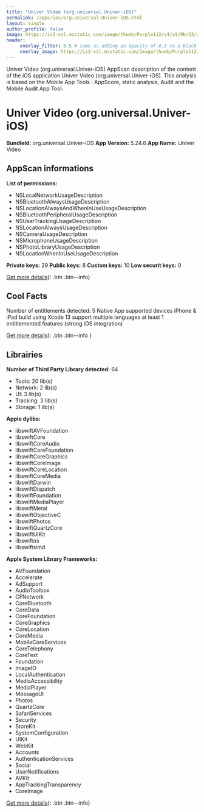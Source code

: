 ```yaml
---
title: "Univer Video (org.universal.Univer-iOS)"
permalink: /apps/ios/org.universal.Univer-iOS.html
layout: single
author_profile: false
image: https://is2-ssl.mzstatic.com/image/thumb/Purple112/v4/a1/9b/23/a19b230a-715a-5ac4-a20f-95f9a91d4f4a/AppIcon-REG-0-0-1x_U007emarketing-0-0-0-7-0-0-sRGB-0-0-0-GLES2_U002c0-512MB-85-220-0-0.png/512x512bb.jpg
header: 
     overlay_filter: 0.5 # same as adding an opacity of 0.5 to a black background
     overlay_image: https://is2-ssl.mzstatic.com/image/thumb/Purple112/v4/a1/9b/23/a19b230a-715a-5ac4-a20f-95f9a91d4f4a/AppIcon-REG-0-0-1x_U007emarketing-0-0-0-7-0-0-sRGB-0-0-0-GLES2_U002c0-512MB-85-220-0-0.png/512x512bb.jpg
---
```

Univer Video (org.universal.Univer-iOS) AppScan description of the content of the iOS application Univer Video (org.universal.Univer-iOS). This analysis is based on the Mobile App Tools : AppScore, static analysis, Audit and the Mobile Audit App Tool.

# Univer Video (org.universal.Univer-iOS)

**BundleId:** org.universal.Univer-iOS
**App Version:** 5.24.6
**App Name:** Univer Video


## AppScan informations 

**List of permissions:** 
- NSLocalNetworkUsageDescription
- NSBluetoothAlwaysUsageDescription
- NSLocationAlwaysAndWhenInUseUsageDescription
- NSBluetoothPeripheralUsageDescription
- NSUserTrackingUsageDescription
- NSLocationAlwaysUsageDescription
- NSCameraUsageDescription
- NSMicrophoneUsageDescription
- NSPhotoLibraryUsageDescription
- NSLocationWhenInUseUsageDescription
  
  
**Private keys:** 29
**Public keys:** 8
**Custom keys:** 10
**Low securit keys:** 0
  
[Get more details](/pricing.html){: .btn .btn--info}

## Cool Facts

Number of entitlements detected: 5
Native App
supported devices iPhone & iPad
build using Xcode 13
support multiple languages
at least 1 entitlemented features (strong iOS integration)
  
[Get more details](/pricing.html){: .btn .btn--info }

## Librairies 
**Number of Third Party Library detected:** 64
- Tools: 20 lib(s)
- Network: 2 lib(s)
- UI: 3 lib(s)
- Tracking: 3 lib(s)
- Storage: 1 lib(s)


**Apple dylibs:**
- libswiftAVFoundation
- libswiftCore
- libswiftCoreAudio
- libswiftCoreFoundation
- libswiftCoreGraphics
- libswiftCoreImage
- libswiftCoreLocation
- libswiftCoreMedia
- libswiftDarwin
- libswiftDispatch
- libswiftFoundation
- libswiftMediaPlayer
- libswiftMetal
- libswiftObjectiveC
- libswiftPhotos
- libswiftQuartzCore
- libswiftUIKit
- libswiftos
- libswiftsimd


**Apple System Library Frameworks:**
- AVFoundation
- Accelerate
- AdSupport
- AudioToolbox
- CFNetwork
- CoreBluetooth
- CoreData
- CoreFoundation
- CoreGraphics
- CoreLocation
- CoreMedia
- MobileCoreServices
- CoreTelephony
- CoreText
- Foundation
- ImageIO
- LocalAuthentication
- MediaAccessibility
- MediaPlayer
- MessageUI
- Photos
- QuartzCore
- SafariServices
- Security
- StoreKit
- SystemConfiguration
- UIKit
- WebKit
- Accounts
- AuthenticationServices
- Social
- UserNotifications
- AVKit
- AppTrackingTransparency
- CoreImage


  
[Get more details](/pricing.html){: .btn .btn--info}

